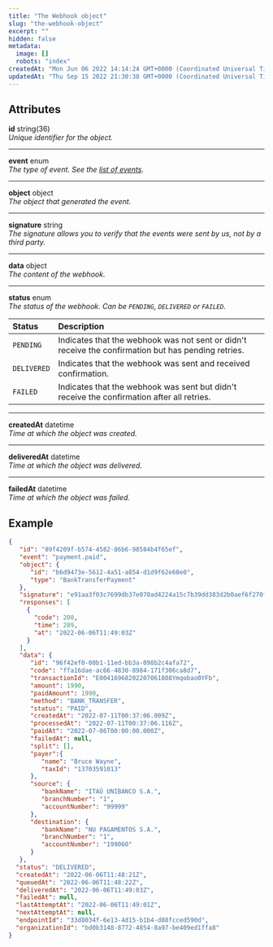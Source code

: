 ```yaml
---
title: "The Webhook object"
slug: "the-webhook-object"
excerpt: ""
hidden: false
metadata: 
  image: []
  robots: "index"
createdAt: "Mon Jun 06 2022 14:14:24 GMT+0000 (Coordinated Universal Time)"
updatedAt: "Thu Sep 15 2022 21:30:38 GMT+0000 (Coordinated Universal Time)"
---
```

## Attributes

**id** string(36)  
_Unique identifier for the object._

***

**event** enum  
_The type of event. See the [list of events](ref:webhook)._

***

**object** object  
_The object that generated the event._

***

**signature** string  
_The signature allows you to verify that the events were sent by us, not by a third party._

***

**data** object  
_The content of the webhook._

***

**status** enum  
_The status of the webhook. Can be `PENDING`, `DELIVERED` or `FAILED`._

| Status      | Description                                                                                         |
| :---------- | :-------------------------------------------------------------------------------------------------- |
| `PENDING`   | Indicates that the webhook was not sent or didn't receive the confirmation but has pending retries. |
| `DELIVERED` | Indicates that the webhook was sent and received confirmation.                                      |
| `FAILED`    | Indicates that the webhook was sent but didn't receive the confirmation after all retries.          |

***

**createdAt** datetime  
_Time at which the object was created._

***

**deliveredAt** datetime  
_Time at which the object was delivered._

***

**failedAt** datetime  
_Time at which the object was failed._

## Example

```json
{
   "id": "89f4209f-b574-4582-86b6-98584b4f65ef",
   "event": "payment.paid",
   "object": {
      "id": "b6d9473e-5612-4a51-a854-d1d9f62e60e0",
      "type": "BankTransferPayment"
   },
   "signature": "e91aa3f03c7699db37e070ad4224a15c7b39dd383d2b0aef6f270f0a10d42772",
   "responses": [
     {
       "code": 200,
       "time": 289,
       "at": "2022-06-06T11:49:03Z"
     }
   ],
   "data": {
      "id": "96f42ef0-00b1-11ed-bb3a-098b2c4afa72",
      "code": "ffa16dae-ac66-4830-8984-171f306ca8d7",
      "transactionId": "E00416968202207061808Ymqobao0YFb",
      "amount": 1990,
      "paidAmount": 1990,
      "method": "BANK_TRANSFER",
      "status": "PAID",
      "createdAt": "2022-07-11T00:37:06.009Z",
      "processedAt": "2022-07-11T00:37:06.116Z",
      "paidAt": "2022-07-06T00:00:00.000Z",
      "failedAt": null,
      "split": [],
      "payer":{
         "name": "Bruce Wayne",
         "taxId": "13703591013"
      },
      "source": {
         "bankName": "ITAÚ UNIBANCO S.A.",
         "branchNumber": "1",
         "accountNumber": "99999"
      },
      "destination": {
         "bankName": "NU PAGAMENTOS S.A.",
         "branchNumber": "1",
         "accountNumber": "199060"
      }
   },
  "status": "DELIVERED",
  "createdAt": "2022-06-06T11:48:21Z",
  "queuedAt": "2022-06-06T11:48:22Z",
  "deliveredAt": "2022-06-06T11:49:03Z",
  "failedAt": null,
  "lastAttemptAt": "2022-06-06T11:49:01Z",
  "nextAttemptAt": null,
  "endpointId": "33d8034f-6e13-4d15-b1b4-d88fcced590d",
  "organizationId": "bd0b3148-8772-4854-8a97-be409ed1ffa8"
}
```
